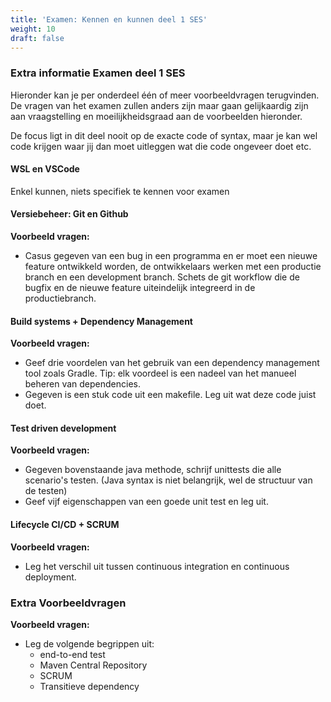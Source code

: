 ```yaml
---
title: 'Examen: Kennen en kunnen deel 1 SES'
weight: 10
draft: false
---
```


### Extra informatie Examen deel 1 SES
Hieronder kan je per onderdeel één of meer voorbeeldvragen terugvinden. De vragen van het examen zullen anders zijn maar gaan gelijkaardig zijn aan vraagstelling en moeilijkheidsgraad aan de voorbeelden hieronder.

De focus ligt in dit deel nooit op de exacte code of syntax, maar je kan wel code krijgen waar jij dan moet uitleggen wat die code ongeveer doet etc.

#### WSL en VSCode
Enkel kunnen, niets specifiek te kennen voor examen

#### Versiebeheer: Git en Github
**Voorbeeld vragen:**
- Casus gegeven van een bug in een programma en er moet een nieuwe feature ontwikkeld worden, de ontwikkelaars werken met een productie branch en een development branch. Schets de git workflow die de bugfix en de nieuwe feature uiteindelijk integreerd in de productiebranch.

#### Build systems + Dependency Management
**Voorbeeld vragen:**
- Geef drie voordelen van het gebruik van een dependency management tool zoals Gradle. Tip: elk voordeel is een nadeel van het manueel beheren van dependencies.
- Gegeven is een stuk code uit een makefile. Leg uit wat deze code juist doet.

#### Test driven development
**Voorbeeld vragen:**
- Gegeven bovenstaande java methode, schrijf unittests die alle scenario's testen. (Java syntax is niet belangrijk, wel de structuur van de testen)
- Geef vijf eigenschappen van een goede unit test en leg uit.

#### Lifecycle CI/CD + SCRUM
**Voorbeeld vragen:**
- Leg het verschil uit tussen continuous integration en continuous deployment.

### Extra Voorbeeldvragen
**Voorbeeld vragen:**
- Leg de volgende begrippen uit:
  - end-to-end test
  - Maven Central Repository
  - SCRUM
  - Transitieve dependency
